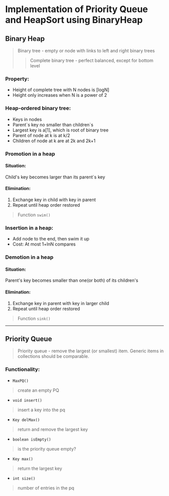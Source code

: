 # Implementation of Priority Queue and HeapSort using BinaryHeap
## Binary Heap
>Binary tree - empty or node with links to left and right binary trees
>>Complete binary tree - perfect balanced, except for bottom level
### Property:
*    Height of complete tree with N nodes is [logN]
*    Height only increases when N is a power of 2
### Heap-ordered binary tree:
*    Keys in nodes
*    Parent\`s key no smaller than children\`s
*    Largest key is a[1], which is root of binary tree
*    Parent of node at k is at k/2
*    Children of node at k are at 2k and 2k+1
### Promotion in a heap
#### Situation:
Child\'s key becomes larger than its parent\`s key 

#### Elimination:
1.    Exchange key in child with key in parent
2.    Repeat until heap order restored
>Function `swim()`
### Insertion in a heap:
*    Add node to the end, then swim it up
*    Cost: At most 1+lnN compares
### Demotion in a heap
#### Situation:
Parent\'s key becomes smaller than one(or both) of its children\'s 
#### Elimination:
1.    Exchange key in parent with key in larger child
2.    Repeat until heap order restored
>Function `sink()`
---
## Priority Queue
>Priority queue - remove the largest (or smallest) item. Generic items in collections should be comparable.

### Functionality:
*    `MaxPQ()`
>create an empty PQ
*    `void insert()`
>insert a key into the pq
*    `Key delMax()`
>return and remove the largest key
*    `boolean isEmpty()`
>is the priority queue empty?
*    `Key max()`
>return the largest key
*    `int size()`
>number of entries in the pq
